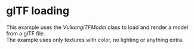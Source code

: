 # glTF loading

This example uses the *VulkanglTFModel* class to load and render a model from a glTF file.  
The example uses only textures with color, no lighting or anything extra.
